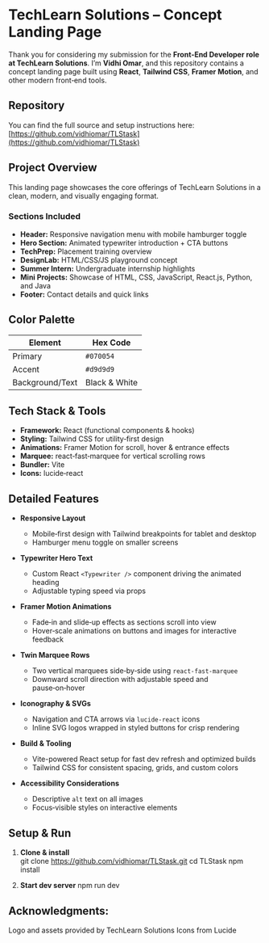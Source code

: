 # TechLearn Solutions – Concept Landing Page
Thank you for considering my submission for the **Front‑End Developer role at TechLearn Solutions**. I’m **Vidhi Omar**, and this repository contains a concept landing page built using **React**, **Tailwind CSS**, **Framer Motion**, and other modern front‑end tools.

##  Repository

You can find the full source and setup instructions here:  
[https://github.com/vidhiomar/TLStask](https://github.com/vidhiomar/TLStask)

## Project Overview

This landing page showcases the core offerings of TechLearn Solutions in a clean, modern, and visually engaging format.

### Sections Included

- **Header:** Responsive navigation menu with mobile hamburger toggle  
- **Hero Section:** Animated typewriter introduction + CTA buttons  
- **TechPrep:** Placement training overview  
- **DesignLab:** HTML/CSS/JS playground concept  
- **Summer Intern:** Undergraduate internship highlights  
- **Mini Projects:** Showcase of HTML, CSS, JavaScript, React.js, Python, and Java  
- **Footer:** Contact details and quick links  

##  Color Palette

| Element          | Hex Code  |
|------------------|-----------|
| Primary          | `#070054` |
| Accent           | `#d9d9d9` |
| Background/Text  | Black & White |

##  Tech Stack & Tools

- **Framework:** React (functional components & hooks)  
- **Styling:** Tailwind CSS for utility‑first design  
- **Animations:** Framer Motion for scroll, hover & entrance effects  
- **Marquee:** react‑fast‑marquee for vertical scrolling rows  
- **Bundler:** Vite  
- **Icons:** lucide‑react  

## Detailed Features

- **Responsive Layout**  
  - Mobile‑first design with Tailwind breakpoints for tablet and desktop  
  - Hamburger menu toggle on smaller screens  

- **Typewriter Hero Text**  
  - Custom React `<Typewriter />` component driving the animated heading  
  - Adjustable typing speed via props  

- **Framer Motion Animations**  
  - Fade‑in and slide‑up effects as sections scroll into view  
  - Hover‑scale animations on buttons and images for interactive feedback  

- **Twin Marquee Rows**  
  - Two vertical marquees side‑by‑side using `react-fast-marquee`  
  - Downward scroll direction with adjustable speed and pause‑on‑hover  

- **Iconography & SVGs**  
  - Navigation and CTA arrows via `lucide-react` icons  
  - Inline SVG logos wrapped in styled buttons for crisp rendering  

- **Build & Tooling**  
  - Vite-powered React setup for fast dev refresh and optimized builds  
  - Tailwind CSS for consistent spacing, grids, and custom colors  

- **Accessibility Considerations**  
  - Descriptive `alt` text on all images  
  - Focus‑visible styles on interactive elements  

## Setup & Run

1. **Clone & install**  
   git clone https://github.com/vidhiomar/TLStask.git
   cd TLStask
   npm install

2. **Start dev server** 
    npm run dev

## Acknowledgments:
Logo and assets provided by TechLearn Solutions
Icons from Lucide